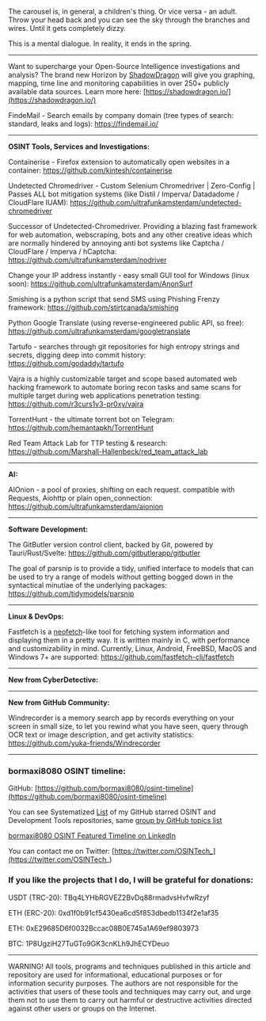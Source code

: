 
The carousel is, in general, a children's thing. Or vice versa - an adult. Throw your head back and you can see the sky through the branches and wires. Until it gets completely dizzy.

This is a mental dialogue. In reality, it ends in the spring.

----

Want to supercharge your Open-Source Intelligence investigations and analysis? The brand new Horizon by [ShadowDragon](https://www.linkedin.com/company/shadowdragon/) will give you graphing, mapping, time line and monitoring capabilities in over 250+ publicly available data sources. Learn more here: [https://shadowdragon.io/](https://shadowdragon.io/)

FindeMail - Search emails by company domain (tree types of search: standard, leaks and logs): https://findemail.io/

----

**OSINT Tools, Services and Investigations:**

Containerise - Firefox extension to automatically open websites in a container: https://github.com/kintesh/containerise

Undetected Chromedriver - Custom Selenium Chromedriver | Zero-Config | Passes ALL bot mitigation systems (like Distil / Imperva/ Datadadome / CloudFlare IUAM): https://github.com/ultrafunkamsterdam/undetected-chromedriver

Successor of Undetected-Chromedriver. Providing a blazing fast framework for web automation, webscraping, bots and any other creative ideas which are normally hindered by annoying anti bot systems like Captcha / CloudFlare / Imperva / hCaptcha: https://github.com/ultrafunkamsterdam/nodriver

Change your IP address instantly - easy small GUI tool for Windows (linux soon): https://github.com/ultrafunkamsterdam/AnonSurf

Smishing is a python script that send SMS using Phishing Frenzy framework: https://github.com/stirtcanada/smishing

Python Google Translate (using reverse-engineered public API, so free): https://github.com/ultrafunkamsterdam/googletranslate

Tartufo - searches through git repositories for high entropy strings and secrets, digging deep into commit history: https://github.com/godaddy/tartufo

Vajra is a highly customizable target and scope based automated web hacking framework to automate boring recon tasks and same scans for multiple target during web applications penetration testing: https://github.com/r3curs1v3-pr0xy/vajra

TorrentHunt - the ultimate torrent bot on Telegram: https://github.com/hemantapkh/TorrentHunt

Red Team Attack Lab for TTP testing & research: https://github.com/Marshall-Hallenbeck/red_team_attack_lab

----

**AI:**

AIOnion - a pool of proxies, shifting on each request. compatible with Requests, Aiohttp or plain open_connection: https://github.com/ultrafunkamsterdam/aionion

---

**Software Development:**

The GitButler version control client, backed by Git, powered by Tauri/Rust/Svelte: https://github.com/gitbutlerapp/gitbutler

The goal of parsnip is to provide a tidy, unified interface to models that can be used to try a range of models without getting bogged down in the syntactical minutiae of the underlying packages: https://github.com/tidymodels/parsnip

----

**Linux & DevOps:**

Fastfetch is a [neofetch](https://github.com/dylanaraps/neofetch)-like tool for fetching system information and displaying them in a pretty way. It is written mainly in C, with performance and customizability in mind. Currently, Linux, Android, FreeBSD, MacOS and Windows 7+ are supported: https://github.com/fastfetch-cli/fastfetch

----

**New from CyberDetective:**



----

**New from GitHub Community:**

Windrecorder is a memory search app by records everything on your screen in small size, to let you rewind what you have seen, query through OCR text or image description, and get activity statistics: https://github.com/yuka-friends/Windrecorder

----
### bormaxi8080 OSINT timeline:

GitHub: [https://github.com/bormaxi8080/osint-timeline](https://github.com/bormaxi8080/osint-timeline)

You can see Systematized [List](https://github.com/bormaxi8080/github-starred-repos-builder/blob/main/starred_repos.md) of my GitHub starred OSINT and Development Tools repositories, same [group by GitHub topics list](https://github.com/bormaxi8080/starred)

[bormaxi8080 OSINT Featured Timeline on LinkedIn](https://www.linkedin.com/in/osintech/details/featured/)

You can contact me on Twitter: [https://twitter.com/OSINTech_](https://twitter.com/OSINTech_)
### If you like the projects that I do, I will be grateful for donations:

USDT (TRC-20): TBq4LYHbRGVEZ2BvDq88rmadvsHvfwRzyf

ETH (ERC-20): 0xd1f0b91cf5430ea6cd5f853dbedb1134f2e1af35

ETH: 0xE29685D6f0032Bccac08B0E745a1A69ef9803973

BTC: 1P8UgziH27TuGTo9GK3cnKLh9JhECYDeuo

----

WARNING! All tools, programs and techniques published in this article and repository are used for informational, educational purposes or for information security purposes. The authors are not responsible for the activities that users of these tools and techniques may carry out, and urge them not to use them to carry out harmful or destructive activities directed against other users or groups on the Internet.
